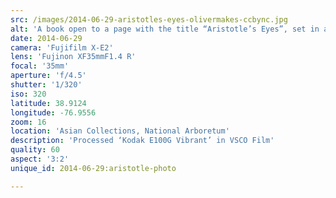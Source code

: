 ```yaml
---
src: /images/2014-06-29-aristotles-eyes-olivermakes-ccbync.jpg
alt: 'A book open to a page with the title “Aristotle’s Eyes”, set in a grassy, shady garden.'
date: 2014-06-29
camera: 'Fujifilm X-E2'
lens: 'Fujinon XF35mmF1.4 R'
focal: '35mm'
aperture: 'f/4.5'
shutter: '1/320'
iso: 320
latitude: 38.9124
longitude: -76.9556
zoom: 16
location: 'Asian Collections, National Arboretum'
description: 'Processed ‘Kodak E100G Vibrant’ in VSCO Film'
quality: 60
aspect: '3:2'
unique_id: 2014-06-29:aristotle-photo

---
```

